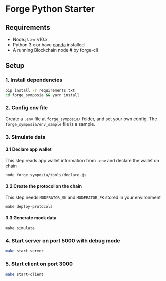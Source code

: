 # Forge Python Starter

## Requirements

- Node.js >= v10.x
- Python 3.x or have [conda](https://docs.conda.io/projects/conda/en/latest/user-guide/install/macos.html#install-macos-silent) installed
- A running Blockchain node # by forge-cli

## Setup

### 1. Install dependencies

``` bash
pip install -r requirements.txt
cd forge_symposia && yarn install
```

### 2. Config env file

Create a `.env` file at `forge_symposia/` folder, and set your own config.
The `forge_symposia/env_sample` file is a sample.

### 3. Simulate data

#### 3.1 Declare app wallet

This step reads app wallet information from `.env` and declare the wallet on chain

```bash
node forge_symposia/tools/declare.js
```

#### 3.2 Create the protocol on the chain

This step needs `MODERATOR_SK` and `MODERATOR_PK` stored in your environment

```make deploy-protocols```

#### 3.3 Generate mock data

```make simulate```

### 4. Start server on port 5000 with debug mode

```bash
make start-server
```

### 5. Start client on port 3000

```bash
make start-client
```
